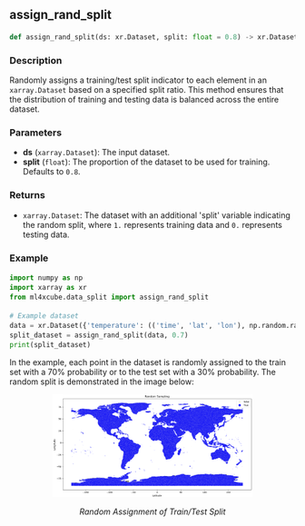 ## assign_rand_split

```python
def assign_rand_split(ds: xr.Dataset, split: float = 0.8) -> xr.Dataset
```

### Description
Randomly assigns a training/test split indicator to each element in an `xarray.Dataset` based on a specified split ratio. This method ensures that the distribution of training and testing data is balanced across the entire dataset.

### Parameters
- **ds** (`xarray.Dataset`): The input dataset.
- **split** (`float`):  The proportion of the dataset to be used for training. Defaults to `0.8`.

### Returns
- `xarray.Dataset`: The dataset with an additional 'split' variable indicating the random split, where `1.` represents training data and `0.` represents testing data.


### Example

```python
import numpy as np
import xarray as xr
from ml4xcube.data_split import assign_rand_split

# Example dataset
data = xr.Dataset({'temperature': (('time', 'lat', 'lon'), np.random.rand(10, 2, 3))})
split_dataset = assign_rand_split(data, 0.7)
print(split_dataset)
```

In the example, each point in the dataset is randomly assigned to the train set with a 70% probability or to the test set 
with a 30% probability. The random split is demonstrated in the image below:

<p align="center">
<img src="../../img/train_test_assignment_rnd.png" width="70%" height="70%">
</p>
<p align = "center"><i>
Random Assignment of Train/Test Split</i>
</p>